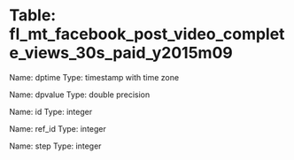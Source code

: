 Table: fl_mt_facebook_post_video_complete_views_30s_paid_y2015m09
=================================================================

Name: dptime
Type: timestamp with time zone

Name: dpvalue
Type: double precision

Name: id
Type: integer

Name: ref_id
Type: integer

Name: step
Type: integer

